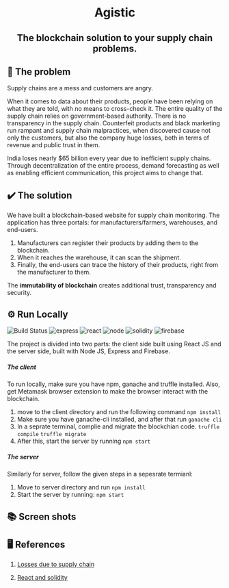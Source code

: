 # <p align ="center">Agistic</p>
## <p align ="center" >The blockchain solution to your supply chain problems.</p>

## 	:pushpin: The problem
Supply chains are a mess and customers are angry.

 When it comes to data about their products, people have been relying on what they are told, with no means to cross-check it. The entire quality of the supply chain relies on government-based authority. There is no transparency in the supply chain. Counterfeit products and black marketing run rampant and supply chain malpractices, when discovered cause not only the customers, but also the company huge losses, both in terms of revenue and public trust in them. 
 
 India loses nearly $65 billion every year due to inefficient supply chains. Through decentralization of the entire process, demand forecasting as well as enabling efficient communication, this project aims to change that.

## 	:heavy_check_mark: The solution

We have built a blockchain-based website for supply chain monitoring. The application has three portals: for manufacturers/farmers, warehouses, and end-users. 

1. Manufacturers can register their products by adding them to the blockchain.
2. When it reaches the warehouse, it can scan the shipment.  
3. Finally, the end-users can trace the history of their products, right from the manufacturer to them.

The <b>immutability of blockchain</b> creates additional trust, transparency and security.

## 	:gear: Run Locally
![Build Status](https://img.shields.io/badge/HTML5-E34F26?style=for-the-badge&logo=html5&logoColor=white)  ![express](https://img.shields.io/badge/Express.js-000000?style=for-the-badge&logo=express&logoColor=white) ![react](https://img.shields.io/badge/React-20232A?style=for-the-badge&logo=react&logoColor=61DAFB) ![node](https://img.shields.io/badge/Node.js-339933?style=for-the-badge&logo=nodedotjs&logoColor=white) ![solidity](https://img.shields.io/badge/Solidity-e6e6e6?style=for-the-badge&logo=solidity&logoColor=black) ![firebase](https://img.shields.io/badge/firebase-ffca28?style=for-the-badge&logo=firebase&logoColor=black)

The project is divided into two parts: the client side built using React JS and the server side, built with Node JS, Express and Firebase.

##### The client
To run locally, make sure you have npm, ganache and truffle installed. Also, get Metamask browser extension to make the browser interact with the blockchain.

1. move to the client directory and run the following command
    ```npm install```
2. Make sure you have ganache-cli installed, and after that run 
   ```ganache cli```
3. In a seprate terminal, complie and migrate the blockchian code.
   ```truffle compile```
   ```truffle migrate```
4. After this, start the server by running
   ```npm start```

##### The server
Similarly for server, follow the given steps in a sepesrate termianl:

1. Move to server directory and run
   ```npm install```
2. Start the server by running:
   ```npm start```

## :books: Screen shots

## :desktop_computer: References
1. [Losses due to supply chain](https://www.moneylife.in/article/india-loses-65-billion-every-year-due-to-inefficient-supply-chain-systems/8786.html#:~:text=India%20loses%20%2465%20billion%20every%20year%20due%20to%20inefficient%20supply%20chain%20systems&text=Though%20retail%20in%20India%20is,systems%2C%20says%20a%20study%20report.)

2. [React and solidity](https://www.dappuniversity.com/articles/ethereum-dapp-react-tutorial)
